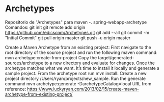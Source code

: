 # Archetypes
Repositorio de "Archetypes" para maven
-. spring-webapp-archetype
Comandos: 
git init
git remote add origin https://github.com/edicsonm/Archetypes.git
git add --all
git commit -m "Initial Commit"
git pull origin master
git push -u origin master


Create a Maven Archetype from an existing project:
First navigate to the root directory of the source project and run the following maven command: mvn archetype:create-from-project
Copy the target/generated-sources/archetype to a new directory and evaluate for changes.
Once the archetype matches what we want. It’s time to install it locally and generate a sample project.
From the archetype root run mvn install.
Create a new project directory /Users/ryan/projects/new_sample.
Run the generate command mvn archetype:generate -DarchetypeCatalog=local
URL from reference:
https://www.luckyryan.com/2013/02/15/create-maven-archetype-from-existing-project/
